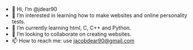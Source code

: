- 👋 Hi, I’m @jdear90
- 👀 I’m interested in learning how to make websites and online personality tests.
- 🌱 I’m currently learning html, C, C++ and Python.
- 💞️ I’m looking to collaborate on creating websites.
- 📫 How to reach me: use jacobdear90@gmail.com

<!---
jdear90/jdear90 is a ✨ special ✨ repository because its `README.md` (this file) appears on your GitHub profile.
You can click the Preview link to take a look at your changes.
--->
